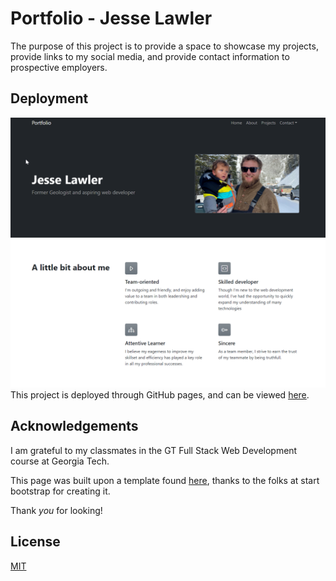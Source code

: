 # Portfolio - Jesse Lawler

The purpose of this project is to provide a space to showcase my projects, provide links to my social media, and provide contact information to prospective employers. 



## Deployment
![deployment image](/assets/images/Portfolio.png)
This project is deployed through GitHub pages, and can be viewed [here](https://jddlwlr.github.io/Jesse_Lawler_Portfolio/).


## Acknowledgements
I am grateful to my classmates in the GT Full Stack Web Development course at Georgia Tech. 

This page was built upon a template found [here](https://github.com/startbootstrap/startbootstrap-modern-business), thanks to the folks at start bootstrap for creating it. 

Thank *you* for looking! 

## License
[MIT](https://choosealicense.com/licenses/mit/)
